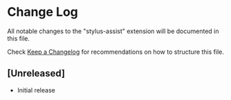 # Change Log

All notable changes to the "stylus-assist" extension will be documented in this file.

Check [Keep a Changelog](http://keepachangelog.com/) for recommendations on how to structure this file.

## [Unreleased]

- Initial release